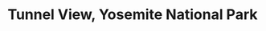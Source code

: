 ---
title: "Tunnel View, Yosemite National Park"
excerpt: "<br/><img src='/images/photo/yosemite_tunnel_view.png'>"
---
